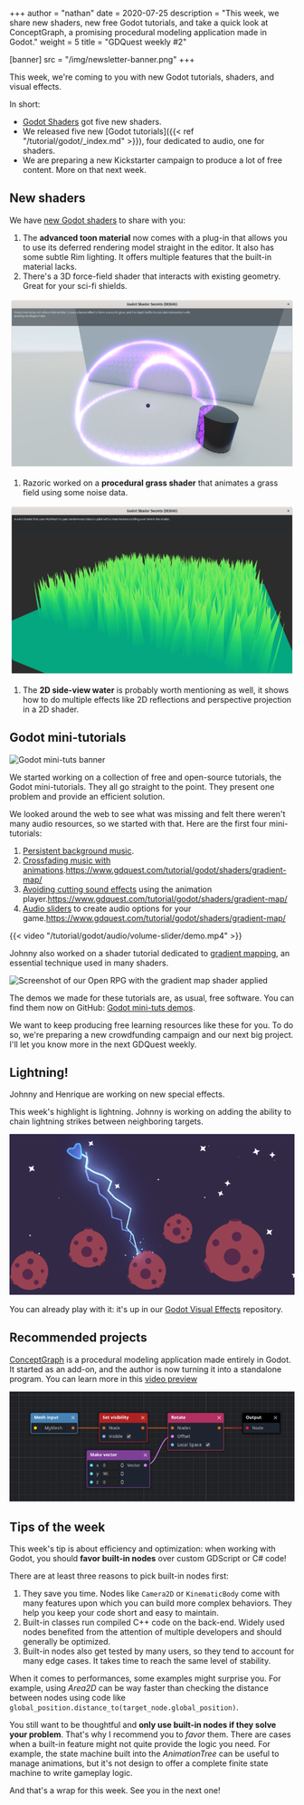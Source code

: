 +++
author = "nathan"
date = 2020-07-25
description = "This week, we share new shaders, new free Godot tutorials, and take a quick look at ConceptGraph, a promising procedural modeling application made in Godot."
weight = 5
title = "GDQuest weekly #2"

[banner]
src = "/img/newsletter-banner.png"
+++

This week, we're coming to you with new Godot tutorials, shaders, and visual effects.

In short:

- [Godot Shaders](https://github.com/GDQuest/godot-shaders) got five new shaders.
- We released five new [Godot tutorials]({{< ref "/tutorial/godot/_index.md" >}}), four dedicated to audio, one for shaders.
- We are preparing a new Kickstarter campaign to produce a lot of free content. More on that next week.

## New shaders

We have [new Godot shaders](https://github.com/GDQuest/godot-shaders) to share with you:

1. The **advanced toon material** now comes with a plug-in that allows you to use its deferred rendering model straight in the editor. It also has some subtle Rim lighting. It offers multiple features that the built-in material lacks.
1. There's a 3D force-field shader that interacts with existing geometry. Great for your sci-fi shields.

![Force-field effect](force-field.png)

1. Razoric worked on a **procedural grass shader** that animates a grass field using some noise data.

![Grass following the wind](procedural-grass.png)

1. The **2D side-view water** is probably worth mentioning as well, it shows how to do multiple effects like 2D reflections and perspective projection in a 2D shader.

## Godot mini-tutorials

![Godot mini-tuts banner](/tutorial/godot/banner.png)

We started working on a collection of free and open-source tutorials, the Godot mini-tutorials. They all go straight to the point. They present one problem and provide an efficient solution.

We looked around the web to see what was missing and felt there weren't many audio resources, so we started with that. Here are the first four mini-tutorials:

1. [Persistent background music](https://www.gdquest.com/tutorial/godot/audio/background-music/).
1. [Crossfading music with animations](https://www.gdquest.com/tutorial/godot/audio/background-music-transition/).https://www.gdquest.com/tutorial/godot/shaders/gradient-map/
1. [Avoiding cutting sound effects](https://www.gdquest.com/tutorial/godot/audio/pickup-sound-effect/) using the animation player.https://www.gdquest.com/tutorial/godot/shaders/gradient-map/
1. [Audio sliders](https://www.gdquest.com/tutorial/godot/audio/volume-slider/) to create audio options for your game.https://www.gdquest.com/tutorial/godot/shaders/gradient-map/

{{< video "/tutorial/godot/audio/volume-slider/demo.mp4" >}}

Johnny also worked on a shader tutorial dedicated to [gradient mapping](https://www.gdquest.com/tutorial/godot/shaders/gradient-map/), an essential technique used in many shaders.

![Screenshot of our Open RPG with the gradient map shader applied](/tutorial/godot/shaders/gradient-map/final-result.png)

The demos we made for these tutorials are, as usual, free software. You can find them now on GitHub: [Godot mini-tuts demos](https://github.com/GDQuest/godot-mini-tuts-demos).

We want to keep producing free learning resources like these for you. To do so, we're preparing a new crowdfunding campaign and our next big project. I'll let you know more in the next GDQuest weekly.

## Lightning!

Johnny and Henrique are working on new special effects.

This week's highlight is lightning. Johnny is working on adding the ability to chain lightning strikes between neighboring targets.

![Lightning effect](lightning.png)

You can already play with it: it's up in our [Godot Visual Effects](https://github.com/GDQuest/godot-visual-effects) repository.

## Recommended projects

[ConceptGraph](https://github.com/HungryProton/concept_graph) is a procedural modeling application made entirely in Godot. It started as an add-on, and the author is now turning it into a standalone program. You can learn more in this [video preview](https://www.youtube.com/watch?v=RVSum5m2suU)

![Concept graph example](concept-graph.png)

## Tips of the week

This week's tip is about efficiency and optimization: when working with Godot, you should **favor built-in nodes** over custom GDScript or C# code!

There are at least three reasons to pick built-in nodes first:

1. They save you time. Nodes like `Camera2D` or `KinematicBody` come with many features upon which you can build more complex behaviors. They help you keep your code short and easy to maintain.
1. Built-in classes run compiled C++ code on the back-end. Widely used nodes benefited from the attention of multiple developers and should generally be optimized.
1. Built-in nodes also get tested by many users, so they tend to account for many edge cases. It takes time to reach the same level of stability.

When it comes to performances, some examples might surprise you. For example, using _Area2D_ can be way faster than checking the distance between nodes using code like `global_position.distance_to(target_node.global_position)`.

You still want to be thoughtful and **only use built-in nodes if they solve your problem**. That's why I recommend you to _favor_ them. There are cases when a built-in feature might not quite provide the logic you need. For example, the state machine built into the _AnimationTree_ can be useful to manage animations, but it's not design to offer a complete finite state machine to write gameplay logic.

And that's a wrap for this week. See you in the next one!

